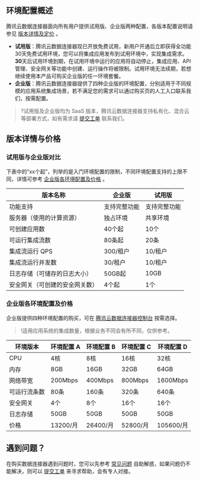 
## 环境配置概述
腾讯云数据连接器面向所有用户提供试用版、企业版两种配置，各版本配置说明请参见 [版本详情及定价](#method1) 。
- **试用版**：腾讯云数据连接器现已开放免费试用，新用户开通后立即获得全功能30天免费试用环境，您可以将集成应用发布到试用环境中，实现集成需求。**30**天后试用环境到期，在试用环境中运行的应用将自动停止，集成应用、API 管理、安全网关等功能中创建、运行操作将被限制。试用环境无法续期，若想继续使用本产品可购买企业版的任一环境套餐。
- **企业版**：腾讯云数据连接器提供了四种企业版的环境配置，分别适用于不同规模的应用系统集成场景，若不满足您的需求可以通过购买页的人工入口联系我们，按需配置。

>?试用版及企业版均为 SaaS 版本，腾讯云数据连接器支持私有化、混合云等部署方式，如有需求请 [提交工单](https://console.cloud.tencent.com/workorder/category) 联系我们。

## 版本详情与价格[](id:method1)

### 试用版与企业版对比

下表中的“xx个起”，列举的是入门环境配置的限制，不同环境配置支持的上限不同，详情可参考 [企业版各环境配置及价格](#method2) 。

| 版本名称         | 企业版       | 试用版       |
| ---------------- | ------------ | ------------ |
| 功能支持         | 支持完整功能 | 支持完整功能 |
| 服务器（使用的计算资源）           | 独占环境     | 共享环境     |
| 可创建应用数     | 40个起       | 10个         |
| 可运行集成流数   | 80条起       | 20条         |
| 集成流运行 QPS    | 300/租户     | 10/租户      |
| 集成流运行并发数 | 30/租户      | 10/租户      |
| 日志存储（可储存的日志大小）         | 50GB起       | 10GB         |
| 安全网关（可创建的安全网关数）         | 4个起        | 1个          |


### 企业版各环境配置及价格[](id:method2)

企业版提供四种环境配置的购买，可在 [腾讯云数据连接器控制台](https://console.cloud.tencent.com/ipaas) 按需选择。

>!适用应用系统的集成数量，根据业务不同会有所不同，仅供参考。

| 环境版本             | 环境配置 A | 环境配置 B | 环境配置 C | 环境配置 D |
| -------------------- | --------- | --------- | --------- | --------- |
| CPU                  | 4核       | 8核       | 16核      | 32核      |
| 内存                 | 8GB        | 16GB       | 32GB       | 64GB       |
| 网络带宽             | 200Mbps   | 400Mbps   | 800Mbps   | 1600Mbps  |
| 可运行流条数         | 80条      | 160条     | 320条     | 640条     |
| 安全网关             | 4个       | 8个       | 16个      | 16个      |
| 日志存储             | 50GB      | 50GB      | 50GB      | 50GB      |
| 价格                   | 13200/月 | 26400/月 | 52800/月 | 105600/月 | 


## 遇到问题？
在购买数据连接器遇到问题时，您可以先参考 [常见问题](https://cloud.tencent.com/document/product/1270/75540) 自助解惑，如果问题仍不能解决，则可以 [提交工单](https://console.cloud.tencent.com/workorder/category) 来寻求帮助，会有专人对接。
